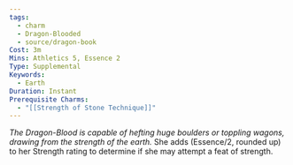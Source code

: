 ```yaml
---
tags:
  - charm
  - Dragon-Blooded
  - source/dragon-book
Cost: 3m
Mins: Athletics 5, Essence 2
Type: Supplemental
Keywords:
  - Earth
Duration: Instant
Prerequisite Charms:
  - "[[Strength of Stone Technique]]"
---
```

*The Dragon-Blood is capable of hefting huge boulders or toppling wagons, drawing from the strength of the earth.*
She adds (Essence/2, rounded up) to her Strength rating to determine if she may attempt a feat of strength.
